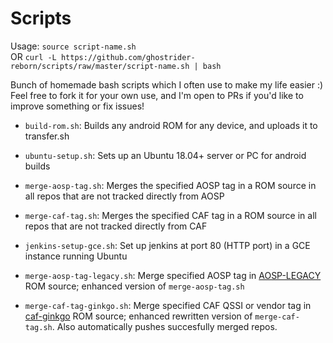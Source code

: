 Scripts
=========

Usage: `source script-name.sh`  
OR `curl -L https://github.com/ghostrider-reborn/scripts/raw/master/script-name.sh | bash`

Bunch of homemade bash scripts which I often use to make my life easier :)  
Feel free to fork it for your own use, and I'm open to PRs if you'd like to improve something or fix issues!

* `build-rom.sh`: Builds any android ROM for any device, and uploads it to transfer.sh

* `ubuntu-setup.sh`: Sets up an Ubuntu 18.04+ server or PC for android builds

* `merge-aosp-tag.sh`: Merges the specified AOSP tag in a ROM source in all repos that are not tracked directly from AOSP

* `merge-caf-tag.sh`: Merges the specified CAF tag in a ROM source in all repos that are not tracked directly from CAF

* `jenkins-setup-gce.sh`: Set up jenkins at port 80 (HTTP port) in a GCE instance running Ubuntu

* `merge-aosp-tag-legacy.sh`: Merge specified AOSP tag in [AOSP-LEGACY](https://github.com/AOSP-LEGACY) ROM source; enhanced version of `merge-aosp-tag.sh`

* `merge-caf-tag-ginkgo.sh`: Merge specified CAF QSSI or vendor tag in [caf-ginkgo](https://github.com/caf-ginkgo) ROM source; enhanced rewritten version of `merge-caf-tag.sh`. Also automatically pushes succesfully merged repos.
